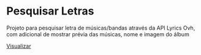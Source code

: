 # Pesquisar Letras
Projeto para pesquisar letra de músicas/bandas através da API Lyrics Ovh, com adicional de mostrar prévia das músicas, nome e imagem do álbum

<a href="https://iammatheus.github.io/search-lyrics">Visualizar</a>
